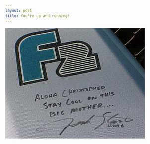 ```yaml
---
layout: post
title: You're up and running!
---
```


![alt text](https://github.com/naspocie/blog/blob/master/images/xantos2.jpg "Stay cool on this Big Mother")

